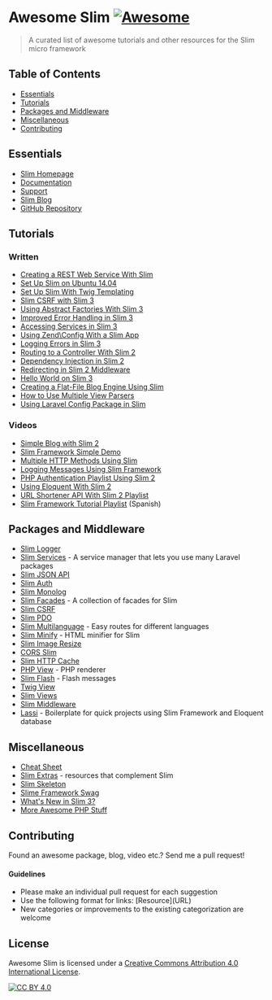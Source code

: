 # Awesome Slim [![Awesome](https://cdn.rawgit.com/sindresorhus/awesome/d7305f38d29fed78fa85652e3a63e154dd8e8829/media/badge.svg)](https://github.com/sindresorhus/awesome)

> A curated list of awesome tutorials and other resources for the Slim micro framework

## Table of Contents

- [Essentials](#essentials)
- [Tutorials](#tutorials)
- [Packages and Middleware](#packages-and-middleware)
- [Miscellaneous](#miscellaneous)
- [Contributing](#contributing)

## Essentials
* [Slim Homepage](http://www.slimframework.com/)
* [Documentation](http://docs.slimframework.com/)
* [Support](http://help.slimframework.com/)
* [Slim Blog](http://www.slimframework.com/blog)
* [GitHub Repository](https://github.com/slimphp/Slim)


## Tutorials

### Written
* [Creating a REST Web Service With Slim](http://www.ibm.com/developerworks/library/x-slim-rest/)
* [Set Up Slim on Ubuntu 14.04](https://www.digitalocean.com/community/tutorials/how-to-install-and-configure-slim-framework-on-ubuntu-14-04)
* [Set Up Slim With Twig Templating](http://rottmann.net/2013/01/setting-up-slim-php-framework-with-twig-templating/)
* [Slim CSRF with Slim 3](http://akrabat.com/slim-csrf-with-slim-3/)
* [Using Abstract Factories With Slim 3](http://akrabat.com/using-abstract-factories-with-slim-3/)
* [Improved Error Handling in Slim 3](http://akrabat.com/improved-error-handling-in-slim-3/)
* [Accessing Services in Slim 3](http://akrabat.com/accessing-services-in-slim-3/)
* [Using Zend\Config With a Slim App](http://akrabat.com/using-zendconfig-with-a-slim-application/)
* [Logging Errors in Slim 3](http://akrabat.com/logging-errors-in-slim-3/)
* [Routing to a Controller With Slim 2](http://akrabat.com/routing-to-a-controller-with-slim-framework-2/)
* [Dependency Injection in Slim 2](http://akrabat.com/dependency-injection-in-slim-framework-2/)
* [Redirecting in Slim 2 Middleware](http://akrabat.com/redirecting-in-slim-2-middleware/)
* [Hello World on Slim 3](http://www.slideshare.net/rszrama/hello-world-on-slim-framework-3x)
* [Creating a Flat-File Blog Engine Using Slim](http://code.tutsplus.com/tutorials/creating-a-flat-file-blog-engine-using-slim--net-25303)
* [How to Use Multiple View Parsers](http://thoughts.silentworks.co.uk/slim-php-101-how-to-use-multiple-view-parsers/)
* [Using Laravel Config Package in Slim](http://thoughts.silentworks.co.uk/slim-php-101-using-laravel-config-package/)



### Videos
* [Simple Blog with Slim 2](https://www.youtube.com/watch?v=sRfYgco3xo4)
* [Slim Framework Simple Demo](https://www.youtube.com/watch?v=26CRc89gN10)
* [Multiple HTTP Methods Using Slim](https://www.youtube.com/watch?v=81xFTpAvGA8)
* [Logging Messages Using Slim Framework](https://www.youtube.com/watch?v=dp96uv3CsdE)
* [PHP Authentication Playlist Using Slim 2](https://www.youtube.com/playlist?list=PLfdtiltiRHWGKUvioJly40RJZchSG2-34)
* [Using Eloquent With Slim 2](https://www.youtube.com/watch?v=AcdzW1hBa7o&list=PLfdtiltiRHWGBvMo2Ajtd0achYwNM5VEV)
* [URL Shortener API With Slim 2 Playlist](https://www.youtube.com/watch?v=rl9HZKPAZLc&list=PLfdtiltiRHWFVcpL0F6G-tuU3cj7xir7q)
* [Slim Framework Tutorial Playlist](https://www.youtube.com/watch?v=fd1AFANiqzo&list=PLf46te__lS18Ibg78065Tr3GWVhwLOtzf) (Spanish)


## Packages and Middleware
* [Slim Logger](https://github.com/codeguy/Slim-Logger)
* [Slim Services](https://github.com/itsgoingd/slim-services) - A service manager that lets you use many Laravel packages
* [Slim JSON API](https://github.com/entomb/slim-json-api)
* [Slim Auth](https://github.com/jeremykendall/slim-auth)
* [Slim Monolog](https://github.com/flynsarmy/Slim-Monolog)
* [Slim Facades](https://github.com/itsgoingd/slim-facades) - A collection of facades for Slim
* [Slim CSRF](https://github.com/slimphp/Slim-Csrf)
* [Slim PDO](https://github.com/FaaPz/Slim-PDO)
* [Slim Multilanguage](https://github.com/SimoTod/slim-multilanguage) - Easy routes for different languages
* [Slim Minify](https://github.com/christianklisch/slim-minify) - HTML minifier for Slim
* [Slim Image Resize](https://github.com/tuupola/slim-image-resize)
* [CORS Slim](https://github.com/palanik/CorsSlim)
* [Slim HTTP Cache](https://github.com/slimphp/Slim-HttpCache)
* [PHP View](https://github.com/slimphp/PHP-View) - PHP renderer
* [Slim Flash](https://github.com/slimphp/Slim-Flash) - Flash messages
* [Twig View](https://github.com/slimphp/Twig-View)
* [Slim Views](https://github.com/slimphp/Slim-Views)
* [Slim Middleware](https://github.com/slimphp/Slim-Middleware)
* [Lassi](https://github.com/jabranr/lassi) - Boilerplate for quick projects using Slim Framework and Eloquent database


## Miscellaneous
* [Cheat Sheet](https://andreiabohner.files.wordpress.com/2014/06/slim.pdf)
* [Slim Extras](https://github.com/codeguy/slim-extras) - resources that complement Slim
* [Slim Skeleton](https://github.com/slimphp/Slim-Skeleton)
* [Slime Framework Swag](slimframework.com/swag/)
* [What's New in Slim 3?](http://www.slimframework.com/2015/02/11/whats-up-with-version-3.html)
* [More Awesome PHP Stuff](https://github.com/ziadoz/awesome-php)


## Contributing
Found an awesome package, blog, video etc.? Send me a pull request!

#### Guidelines
* Please make an individual pull request for each suggestion
* Use the following format for links: \[Resource\]\(URL\)
* New categories or improvements to the existing categorization are welcome


## License

Awesome Slim is licensed under a  [Creative Commons Attribution 4.0 International License](http://creativecommons.org/licenses/by/4.0/).

[![CC BY 4.0](https://i.creativecommons.org/l/by/4.0/88x31.png)](http://creativecommons.org/licenses/by/4.0/)
